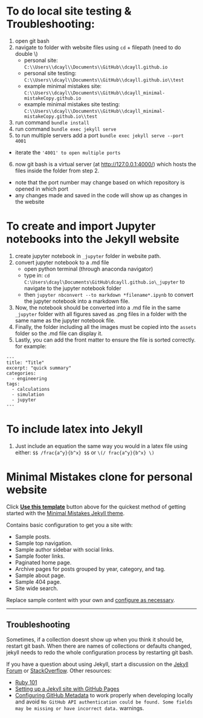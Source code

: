 # To do local site testing & Troubleshooting:
1. open git bash
2. navigate to folder with website files using `cd` + filepath (need to do double \\\)
   - personal site: `C:\\Users\\dcayl\\Documents\\GitHub\\dcayll.github.io`
   - personal site testing: `C:\\Users\\dcayl\\Documents\\GitHub\\dcayll.github.io\\test`
   - example minimal mistakes site: `C:\\Users\\dcayl\\Documents\\GitHub\\dcayll_minimal-mistakeCopy.github.io`
   - example minimal mistakes site testing: `C:\\Users\\dcayl\\Documents\\GitHub\\dcayll_minimal-mistakeCopy.github.io\\test`
3. run command `bundle install`
4. run command `bundle exec jekyll serve`
5. to run multiple servers add a port `bundle exec jekyll serve --port 4001`
  - iterate the `'4001' to open multiple ports`
6. now git bash is a virtual server (at http://127.0.0.1:4000/) which hosts the files inside the folder from step 2.
  - note that the port number may change based on which repository is opened in which port
  - any changes made and saved in the code will show up as changes in the website

# To create and import Jupyter notebooks into the Jekyll website

1. create jupyter notebook in `_jupyter` folder in website path.
2. convert jupyter notebook to a .md file
    - open python terminal (through anaconda navigator)
    - type in: `cd C:\Users\dcayl\Documents\GitHub\dcayll.github.io\_jupyter` to navigate to the jupyter notebook folder
    - then `jupyter nbconvert --to markdown *filename*.ipynb` to convert the jupyter notebook into a markdown file.
3. Now, the notebook should be converted into a .md file in the same `_jupyter` folder with all figures saved as .png files in a folder with the same name as the jupyter notebook file.
4. Finally, the folder including all the images must be copied into the `assets` folder so the .md file can display it.
5. Lastly, you can add the front matter to ensure the file is sorted correctly. for example:

```
---
title: "Title"
excerpt: "quick summary"
categories:
  - engineering
tags:
  - calculations
  - simulation
  - jupyter
---
```

# To include latex into Jekyll

1. Just include an equation the same way you would in a latex file using either:
`$$ /frac{a^y}{b^x} $$`
or
`\(/ frac{a^y}{b^x} \)`


# Minimal Mistakes clone for personal website

Click [**Use this template**](https://github.com/mmistakes/mm-github-pages-starter/generate) button above for the quickest method of getting started with the [Minimal Mistakes Jekyll theme](https://github.com/mmistakes/minimal-mistakes).

Contains basic configuration to get you a site with:

- Sample posts.
- Sample top navigation.
- Sample author sidebar with social links.
- Sample footer links.
- Paginated home page.
- Archive pages for posts grouped by year, category, and tag.
- Sample about page.
- Sample 404 page.
- Site wide search.

Replace sample content with your own and [configure as necessary](https://mmistakes.github.io/minimal-mistakes/docs/configuration/).

---

## Troubleshooting

Sometimes, if a collection doesnt show up when you think it should be, restart git bash. When there are names of collections or defaults changed, jekyll needs to redo the whole configuration process by restarting git bash.

If you have a question about using Jekyll, start a discussion on the [Jekyll Forum](https://talk.jekyllrb.com/) or [StackOverflow](https://stackoverflow.com/questions/tagged/jekyll). Other resources:

- [Ruby 101](https://jekyllrb.com/docs/ruby-101/)
- [Setting up a Jekyll site with GitHub Pages](https://jekyllrb.com/docs/github-pages/)
- [Configuring GitHub Metadata](https://github.com/jekyll/github-metadata/blob/master/docs/configuration.md#configuration) to work properly when developing locally and avoid `No GitHub API authentication could be found. Some fields may be missing or have incorrect data.` warnings.
